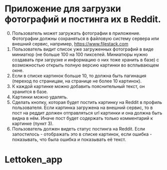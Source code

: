# Приложение для загрузки фотографий и постинга их в Reddit.

0. Пользователь может загружать фотографии в приложение.
Фотографии должны сохраняться в файловую систему сервера или внешний сервис, например, https://www.filestack.com
1. Пользователь видит список уже загруженных фотографий в виде миниатюр (не больше 100 на 100 пикселей. Миниатюры нужно создавать при загрузке и информацию о них тоже хранить в базе) с возможностью открыть полную версию картинки во всплывающем окне.
2. Если в списке картинок больше 10, то должна быть пагинация (переход по страницам, на странице не более 10 картинок).
3. К каждой картинке можно добавить пояснительный текст, он хранится в базе.
4. Картинки можно удалять.
5. Сделать кнопку, которая будет постить картинку на Reddit в профиль пользователя. Если картинка загружена на внешний сервис, то в пост на реддит должен отправляться url картинки и она должна быть видна в нём. Иначе пост будет содержать только комментарий к картинке (пункт 3).
6. Пользователь должен видеть статус постинга на Reddit. Если запостилось - отображать это в списке картинок, если ошибка - показывать, что была ошибка и показывать её текст.
# Lettoken_app
